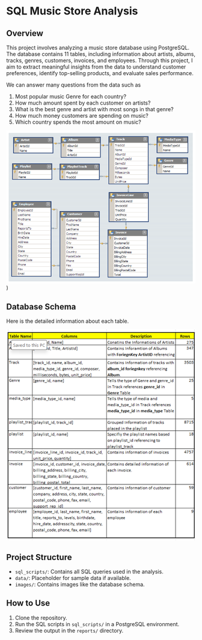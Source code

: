 # SQL Music Store Analysis

## Overview
This project involves analyzing a music store database using PostgreSQL. The database contains 11 tables, including information about artists, albums, tracks, genres, customers, invoices, and employees. Through this project, I aim to extract meaningful insights from the data to understand customer preferences, identify top-selling products, and evaluate sales performance.

We can answer many questions from the data such as 
1. Most popular music Genre for each country?
2. How much amount spent by each customer on artists?
3. What is the best genre and artist with most songs in that genre?
4. How much money customers are spending on music?
5. Which country spends the most amount on music?
   

![Database Schema](https://github.com/arunnandam/SQL/blob/main/Music_Store_Analysis/images/MusicDatabaseSchema.png)) 

## Database Schema
Here is the detailed information about each table.


![Data](https://github.com/arunnandam/SQL/blob/main/Music_Store_Analysis/images/data_info.png)

## Project Structure
- `sql_scripts/`: Contains all SQL queries used in the analysis.
- `data/`: Placeholder for sample data if available.
- `images/`: Contains images like the database schema.

## How to Use
1. Clone the repository.
2. Run the SQL scripts in `sql_scripts/` in a PostgreSQL environment.
3. Review the output in the `reports/` directory.
